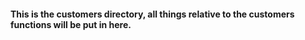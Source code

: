<h4>This is the customers directory, all things relative to the customers functions will be put in here.
